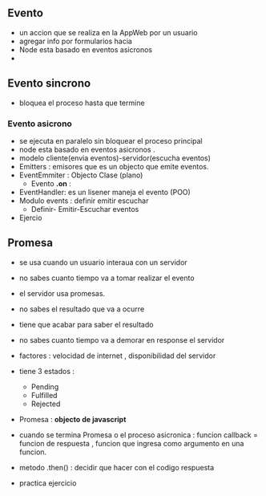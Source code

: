 ## Evento

-   un accion que se realiza en la AppWeb por un usuario
-   agregar info por formularios hacia
-   Node esta basado en eventos asicronos
-

## Evento sincrono

-   bloquea el proceso hasta que termine

### Evento asicrono

-   se ejecuta en paralelo sin bloquear el proceso principal
-   node esta basado en eventos asicronos .
-   modelo cliente(envia eventos)-servidor(escucha eventos)
-   Emitters : emisores que es un objecto que emite eventos.
-   EventEmmiter : Objecto Clase (plano)
    -   Evento **.on** :
-   EventHandler: es un lisener maneja el evento (POO)
-   Modulo events : definir emitir escuchar
    -   Definir- Emitir-Escuchar eventos
-   Ejercio

## Promesa

-   se usa cuando un usuario interaua con un servidor
-   no sabes cuanto tiempo va a tomar realizar el evento
-   el servidor usa promesas.
-   no sabes el resultado que va a ocurre
-   tiene que acabar para saber el resultado
-   no sabes cuanto tiempo va a demorar en response el servidor
-   factores : velocidad de internet , disponibilidad del servidor
-   tiene 3 estados :
    -   Pending
    -   Fulfilled
    -   Rejected
-   Promesa : **objecto de javascript**
-   cuando se termina Promesa o el proceso asicronica : funcion callback = funcion de respuesta , funcion que ingresa como argumento en una funcion.
-   metodo .then() : decidir que hacer con el codigo respuesta

-   practica ejercicio
